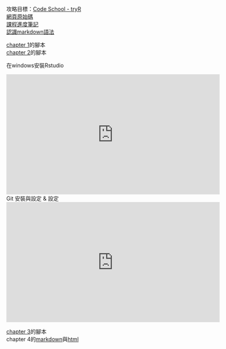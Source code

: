 攻略目標：[Code School - tryR](http://tryr.codeschool.com/)   
[網頁原始碼](https://github.com/CSCSandbox/tryRnote/)  
[課程進度筆記](https://docs.google.com/document/d/13ILWEN6M0aKaFdpiXD6ZgfFIAdlS_Z64Bqy3c_xdR1w/edit?usp=sharing)   
[認識markdown語法](http://markdown.tw/)  
  
[chapter 1](chapter1.R)的腳本  
[chapter 2](chapter2.R)的腳本  
  
在windows安裝Rstudio  
 <iframe width="560" height="315" src="https://www.youtube.com/embed/jInpdE11ib0?list=PLM7HGQkDNOHtqUTowalvnOwZCx4mWDmte" frameborder="0" allowfullscreen=""></iframe>  
Git 安裝與設定 & 設定  
 <iframe width="560" height="315" src="https://www.youtube.com/embed/VymXpGweZZM" frameborder="0" allowfullscreen=""></iframe>  

[chapter 3](chapter3.R)的腳本  
chapter 4的[markdown](chapter4.md)與[html](chapter4.html)